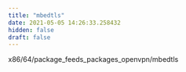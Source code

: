 ```yaml
---
title: "mbedtls"
date: 2021-05-05 14:26:33.258432
hidden: false
draft: false
---
```


x86/64/package_feeds_packages_openvpn/mbedtls

